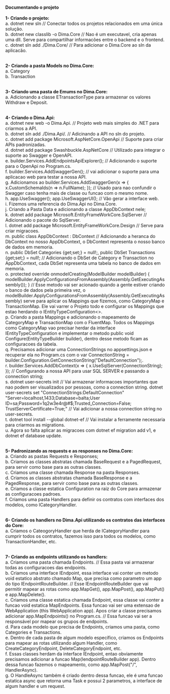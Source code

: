 <strong>Documentando o projeto</strong>
<br>
<br>
<strong>1- Criando o projeto:</strong>
    <br>
    a. dotnet new sln // Conectar todos os projetos relacionados em uma única solução.
    <br>
    b. dotnet new classlib -o Dima.Core //  Nao é um executavel, cria apenas uma dll. Serve para compartilhar informacões entre o backend e o frontend.
    <br>
    c. dotnet sln add ./Dima.Core/ // Para adicionar o Dima.Core ao sln da aplicacão.
    <br>
    <br>

<strong>2- Criando a pasta Models no Dima.Core:</strong>
    <br>
    a. Category
    <br>
    b. Transaction
    <br>
    <br>

<strong>3- Criando uma pasta de Emums no Dima.Core:</strong>
    <br>
    a. Adicionando a classe ETransactionType para armazenar os valores Withdraw e Deposit.
    <br>
    <br>

<strong>4- Criando o Dima.Api:</strong>
    <br>
    a. dotnet new web -o Dima.Api. // Projeto web mais simples do .NET para criarmos a API.
    <br>
    b. dotnet sln add ./Dima.Api/. // Adicinando a API no sln do projeto.
    <br>
    c. dotnet add package Microsoft.AspNetCore.OpenApi // Suporte para criar APIs padronizadas.
    <br>
    d. dotnet add package Swashbuckle.AspNetCore // Utilizado para integrar o suporte ao Swagger e OpenAPI.
    <br>
    e. builder.Services.AddEndpointsApiExplorer(); // Adicionando o suporte para o OpenApi no Program.cs.
    <br>
    f. builder.Services.AddSwaggerGen(); // vai adicionar o suporte para uma aplicacao web para testar a nossa API.
    <br>
    g. Adicionamos ao builder.Services.AddSwaggerGen(x =>
                        {
                            x.CustomSchemaIds(n => n.FullName); 
                        }); // Usado para nao confundir o Swagger caso tenha mais de    classe ou funcao com o mesmo nome.
    <br>
    h. app.UseSwagger(); app.UseSwaggerUI(); // Vão gerar a interface web.
    <br>
    i. Fizemos uma referencia do Dima.Api no Dima.Core.
    <br>
    j. Criando a Pasta Data e adicionando a classe AppDbContext nele;
    <br>
    k. dotnet add package Microsoft.EntityFrameWorkCore.SqlServer // Adicionando o pacote do SqlServer.
    <br>
    l. dotnet add package Microsoft.EntityFrameWorkCore.Design // Serve para criar migracoes.
    <br>
    m. public class AppDbContext : DbContext // Adicionando a heranca do DbContext no nosso AppDbContext, o DbContext representa o nosso banco de dados em memoria.
    <br>
    n. public DbSet<Category> Categories {get;set;} = null!;, public DbSet<Transaction> Transactions {get;set;} = null!; // Adicionando o DbSet de Category e Transaction no AppDbContext, cada DbSet representa uma tabela no banco de dados em memoria.
    <br>
    o. protected override onmodelCreating(ModelBuilder modelBuilder)
    {
        modelBuilder.ApplyConfigurationsFromAssembly(Assembly.GetExecutingAssembly());
    } // Esse metodo vai ser acionado quando a gente estiver criando o banco de dados pela primeira vez, o modelBuilder.ApplyConfigurationsFromAssembly(Assembly.GetExecutingAssembly) serve para aplicar os Mappings que fizemos, como CategoryMap e TransactionMap. Ele vai varrer o Projeto todo e configurar os Mappings que estao herdando o IEntityTypeConfiguration<>.
    <br>
    p. Criando a pasta Mappings e adicionando o mapeamento de CategoryMap e TransactionMap com o FluentMap. Todos os Mappings como CategoryMap vao precisar herdar da interface IEntityTypeConfiguration<Category> e implementar o metodo public void Configure(EntityTypeBuilder<Category> builder), dentro desse metodo ficam as configuracoes da tabela.
    <br>
    q. Precisamos adicionar uma ConnectionStrings no appsettings.json e recuperar ela no Program.cs com o var ConnectionString = builder.Configuration.GetConnectionString("DefaultConnection");.
    <br>
    r. builder.Services.AddDbContext<AppDbContext>(x =>
    {
        x.UseSqlServer(ConnectionString);
    }); // Configurando a nossa API para usar SQL SERVER e passando a connection string;
    <br>
    s. dotnet user-secrets init // Vai armazenar informacoes importantes que nao podem ser visualizados por pessoas, como a connection string. dotnet user-secrets set "ConnectionStrings:DefaultConnection" "Server=localhost,1433;Database=balta;User ID=sa;Password=1q2w3e4r@#$;Trusted_Connection=False; TrustServerCertificate=True;" // Vai adicionar a nossa connection string no user-secrets.
    <br>
    t. dotnet tool install --global dotnet-ef // Vai instalar a ferramente necessaria para criarmos as migrations.
    <br>
    u. Agora so falta aplicar as migracoes com dotnet ef migration add v1, e dotnet ef database update.
    <br>
    <br>

<strong>5- Padronizando as requests e as responses no Dima.Core:</strong>
    <br>
    a. Criando as pastas Requests e Responses;
    <br>
    b. Criamos as classes abstratas chamada BaseRequest e a PagedRequest, para servir como base para as outras classes.
    <br>
    c. Criamos uma classe chamada Response na pasta Responses.
    <br>
    d. Criamos as classes abstratas chamada BaseResponse e a PagedResponse, para servir como base para as outras classes.
    <br>
    e. Criamos a classe estatica Configuration na raiz do Core para armazenar as configuracoes padroes.
    <br>
    f. Criamos uma pasta Handlers para definir os contratos com interfaces dos modelos, como ICategoryHandler.
    <br>
    <br>

<strong>6- Criando os handlers no Dima.Api utilizando os contratos das interfaces do Core:</strong>
    <br>
    a. Criamos o CateogoryHandler que herda de ICategoryHandler para cumprir todos os contratos, fazemos isso para todos os modelos, como TransactionHandler, etc.
    <br>
    <br>

<strong>7- Criando as endpoints utilizando os handlers:</strong>
    <br>
    a. Criamos uma pasta chamada Endpoints. // Essa pasta vai armazenar todas as configuracoes das endpoints.
    <br>
    b. Criamos uma interface IEndpoint, essa interface vai conter um metodo void estatico abstrato chamado Map, que precisa como parametro um app do tipo IEndpointRouteBuilder. // Esse IEndpointRouteBuilder que vai permitir mapear as rotas como app.MapGet(), app.MapPost(), app.MapPut() e app.MapDelete().
    <br>
    c. Criamos uma classe estatica chamada Endpoint, essa classe vai conter a funcao void estatica MapEndpoints. Essa funcao vai ser uma extensao de WebApplication (this WebApplication app). Apos criar a classe precisamos adicionar app.MapEndpoints() no Program.cs. // Essa funcao vai ser a responsável por mapear os grupos de endpoints.
    <br>
    d. Para cada modelo que precisa de Endpoints, criamos uma pasta, como Categories e Transactions.
    <br>
    e. Dentro de cada pasta de algum modelo específico, criamos os Endpoints para mapear as rotas utilizando algum Handler, como CreateCategoryEndpoint, DeleteCategoryEndpoint, etc.
    <br>
    f. Essas classes herdam da interface IEndpoint, entao obviamente precisamos adicionar a funcao Map(IendpointRouteBuilder app). Dentro dessa funcao fazemos o mapeamento, como app.MapPost("/", HandlerAsync).
    <br>
    g. O HandleAsync também é criado dentro dessa funcao, ele é uma funcao estatica async que retorna uma Task<IResult> e possui 2 parametros, a interface de algum handler e um request.


